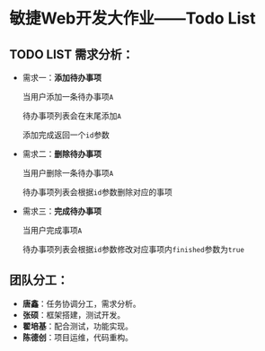 # 敏捷Web开发大作业——Todo List

## TODO LIST 需求分析：

- 需求一：**添加待办事项**

  当用户添加一条待办事项`A`

  待办事项列表会在末尾添加`A`

  添加完成返回一个`id`参数

- 需求二：**删除待办事项**

  当用户删除一条待办事项`A`

  待办事项列表会根据`id`参数删除对应的事项

- 需求三：**完成待办事项**

  当用户完成事项`A`

  待办事项列表会根据`id`参数修改对应事项内`finished`参数为`true`

## 团队分工：

- **唐鑫**：任务协调分工，需求分析。
- **张硕**：框架搭建，测试开发。
- **翟培基**：配合测试，功能实现。
- **陈德创**：项目运维，代码重构。
